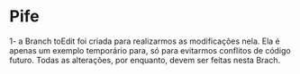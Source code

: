 # Pife 
1- a Branch toEdit foi criada para realizarmos as modificações nela. Ela é apenas um exemplo temporário para, só para evitarmos conflitos de código futuro. Todas as alterações, por enquanto, devem ser feitas nesta Brach.